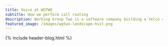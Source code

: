```yaml
---
title: Voice at WGTWO
subtitle: How we perform call routing
description: Working Group Two is a software company building a telco core network.
featured_image: /images/wgtwo-landscape-hvit.png
---
```

{% include header-blog.html %}
